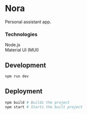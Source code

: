 # Nora

Personal assistant app.

### Technologies

Node.js<br>
Material UI (MUI)

## Development

```bash
npm run dev
```

## Deployment

```bash
npm build # Builds the project
npm start # Starts the built project
```
